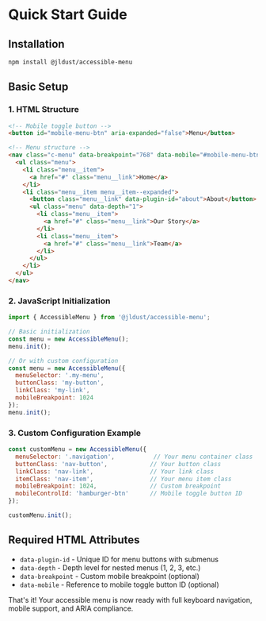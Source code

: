 # Quick Start Guide

## Installation

```bash
npm install @jldust/accessible-menu
```

## Basic Setup

### 1. HTML Structure

```html
<!-- Mobile toggle button -->
<button id="mobile-menu-btn" aria-expanded="false">Menu</button>

<!-- Menu structure -->
<nav class="c-menu" data-breakpoint="768" data-mobile="#mobile-menu-btn">
  <ul class="menu">
    <li class="menu__item">
      <a href="#" class="menu__link">Home</a>
    </li>
    <li class="menu__item menu__item--expanded">
      <button class="menu__link" data-plugin-id="about">About</button>
      <ul class="menu" data-depth="1">
        <li class="menu__item">
          <a href="#" class="menu__link">Our Story</a>
        </li>
        <li class="menu__item">
          <a href="#" class="menu__link">Team</a>
        </li>
      </ul>
    </li>
  </ul>
</nav>
```

### 2. JavaScript Initialization

```javascript
import { AccessibleMenu } from '@jldust/accessible-menu';

// Basic initialization
const menu = new AccessibleMenu();
menu.init();

// Or with custom configuration
const menu = new AccessibleMenu({
  menuSelector: '.my-menu',
  buttonClass: 'my-button',
  linkClass: 'my-link',
  mobileBreakpoint: 1024
});
menu.init();
```

### 3. Custom Configuration Example

```javascript
const customMenu = new AccessibleMenu({
  menuSelector: '.navigation',           // Your menu container class
  buttonClass: 'nav-button',            // Your button class
  linkClass: 'nav-link',                // Your link class
  itemClass: 'nav-item',                // Your menu item class
  mobileBreakpoint: 1024,               // Custom breakpoint
  mobileControlId: 'hamburger-btn'      // Mobile toggle button ID
});

customMenu.init();
```

## Required HTML Attributes

- `data-plugin-id` - Unique ID for menu buttons with submenus
- `data-depth` - Depth level for nested menus (1, 2, 3, etc.)
- `data-breakpoint` - Custom mobile breakpoint (optional)
- `data-mobile` - Reference to mobile toggle button ID (optional)

That's it! Your accessible menu is now ready with full keyboard navigation, mobile support, and ARIA compliance.
